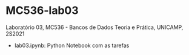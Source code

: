 # MC536-lab03
Laboratório 03, MC536 - Bancos de Dados Teoria e Prática, UNICAMP, 2S2021

* lab03.ipynb: Python Notebook com as tarefas
